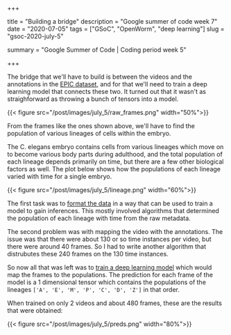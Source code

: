 +++


title = "Building a bridge"
description = "Google summer of code week 7"
date = "2020-07-05"
tags = ["GSoC", "OpenWorm", "deep learning"]
slug = "gsoc-2020-july-5"

summary = "Google Summer of Code | Coding period week 5"


+++

The bridge that we'll have to build is between the videos and the annotations in the [EPIC dataset](http://epic.gs.washington.edu/), and for that we'll need to train a deep learning model that connects these two. It turned out that it wasn't as straighforward as throwing a bunch of tensors into a model.


{{< figure src="/post/images/july_5/raw_frames.png" width="50%">}}

From the frames like the ones shown above, we'll  have to find the population of various lineages of cells within the embryo. 

The C. elegans embryo contains cells from various lineages which move on to become various body parts during adulthood, and the total population of each lineage depends primarily on time, but there are a few other biological factors as well. The plot below shows how the populations of each lineage varied with time for a single embryo. 


{{< figure src="/post/images/july_5/lineage.png" width="60%">}}

The first task was to [format the data](https://nbviewer.jupyter.org/github/devoworm/GSoC-2020/blob/master/Pre-trained%20Models%20%28DevLearning%29/notebooks/embryo_analysis/video_analysis/merging_video_data_with_annotations.ipynb) in a way that can be used to train a model to gain inferences. This mostly involved algorithms that determined the population of each lineage with time from the raw metadata. 

The second problem was with mapping the video with the annotations. The issue was that there were about 130 or so time instances per video, but there were around 40 frames. So I had to write another algorithm that distrubutes these 240 frames on the 130 time instances. 


So now all that was left was to [train a deep learning model](https://nbviewer.jupyter.org/github/devoworm/GSoC-2020/blob/master/Pre-trained%20Models%20%28DevLearning%29/notebooks/embryo_analysis/video_analysis/estimate_cell_family_population.ipynb) which would map the frames to the populations. The prediction for each frame of the model is a 1 dimensional tensor which contains the populations of the lineages `['A', 'E', 'M', 'P', 'C', 'D', 'Z']` in that order. 

When trained on only 2 videos and about 480 frames, these are the results that were obtained:

{{< figure src="/post/images/july_5/preds.png" width="80%">}}




